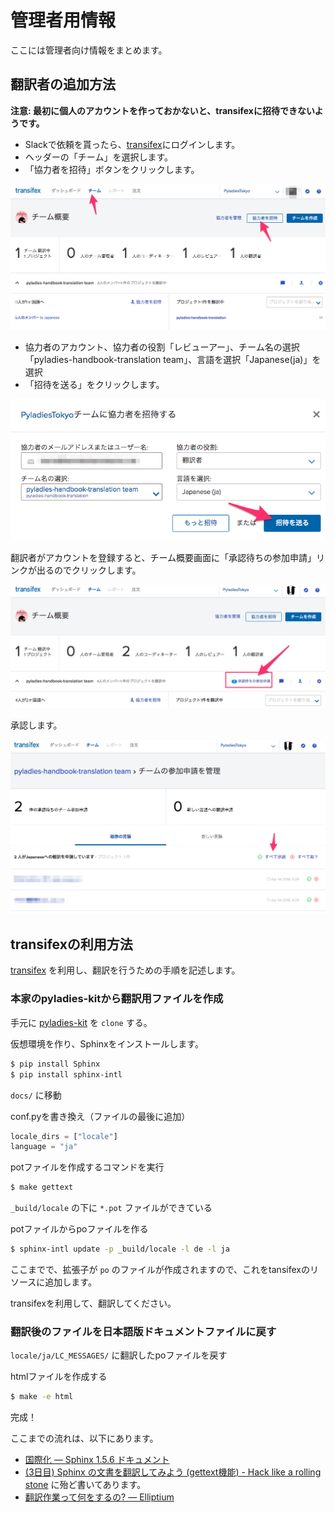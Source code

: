 # 管理者用情報
ここには管理者向け情報をまとめます。

## 翻訳者の追加方法

**注意: 最初に個人のアカウントを作っておかないと、transifexに招待できないようです。**

- Slackで依頼を貰ったら、[transifex](https://www.transifex.com/)にログインします。
- ヘッダーの「チーム」を選択します。
- 「協力者を招待」ボタンをクリックします。

![admin_invite_01](../images/readme/admin_invite_01.png)

- 協力者のアカウント、協力者の役割「レビューアー」、チーム名の選択「pyladies-handbook-translation team」、言語を選択「Japanese(ja)」を選択
- 「招待を送る」をクリックします。

![admin_invite_02](../images/readme/admin_invite_02.png)

翻訳者がアカウントを登録すると、チーム概要画面に「承認待ちの参加申請」リンクが出るのでクリックします。

![admin_invite_03](../images/readme/admin_invite_03.png)

承認します。

![admin_invite_04](../images/readme/admin_invite_04.png)

## transifexの利用方法
[transifex](https://www.transifex.com/) を利用し、翻訳を行うための手順を記述します。

### 本家のpyladies-kitから翻訳用ファイルを作成

手元に [pyladies-kit](https://github.com/pyladies/pyladies-kit) を `clone` する。

仮想環境を作り、Sphinxをインストールします。

```bash
$ pip install Sphinx
$ pip install sphinx-intl
```

`docs/` に移動

conf.pyを書き換え（ファイルの最後に追加）

```python
locale_dirs = ["locale"]
language = "ja"
```

potファイルを作成するコマンドを実行

```bash
$ make gettext
```

`_build/locale` の下に `*.pot` ファイルができている

potファイルからpoファイルを作る

```bash
$ sphinx-intl update -p _build/locale -l de -l ja
```

ここまでで、拡張子が `po` のファイルが作成されますので、これをtansifexのリソースに追加します。

transifexを利用して、翻訳してください。

### 翻訳後のファイルを日本語版ドキュメントファイルに戻す

`locale/ja/LC_MESSAGES/` に翻訳したpoファイルを戻す

htmlファイルを作成する

```bash
$ make -e html
```

完成！

ここまでの流れは、以下にあります。
- [国際化 — Sphinx 1.5.6 ドキュメント](http://www.sphinx-doc.org/ja/stable/intl.html)
- [(3日目) Sphinx の文書を翻訳してみよう (gettext機能) - Hack like a rolling stone](https://tk0miya.hatenablog.com/entry/20111203/p1) に殆ど書いてあります。
- [翻訳作業って何をするの? — Elliptium](http://tink.elliptium.net/2017/02/27/actual_translation_work.html)
